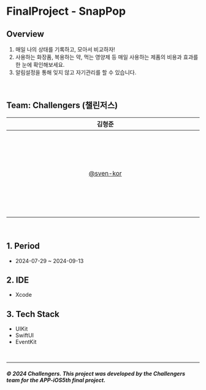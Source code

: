 #  FinalProject - SnapPop

## Overview 

1. 매일 나의 상태를 기록하고, 모아서 비교하자!
2. 사용하는 화장품, 복용하는 약, 먹는 영양제 등 매일 사용하는 제품의 비용과 효과를 한 눈에 확인해보세요.
3. 알림설정을 통해 잊지 않고 자기관리를 할 수 있습니다.

<br>

## Team: Challengers (챌린저스) 

<div align="center">

| **김형준** | **이인호** | **장예진** | **정종원** | **정희지** |
| :------: |  :------: | :------: | :------: | :------: |
| [<img src="https://avatars.githubusercontent.com/u/164502736?v=4" height=00 width=500> <br/> @sven-kor](https://github.com/sven-kor) | [<img src="https://avatars.githubusercontent.com/u/28581796?v=4" height=200 width=500> <br/> @womyo](https://github.com/womyo) | [<img src="https://avatars.githubusercontent.com/u/101628142?v=4" height=200 width=500> <br/> @yehjinjang](https://github.com/yehjinjang) | [<img src="https://avatars.githubusercontent.com/u/45623603?v=4" height=200 width=500> <br/> @jjwon2149](https://github.com/jjwon2149) | [<img src="https://avatars.githubusercontent.com/u/51356820?v=4" height=200 width=500> <br/> @Jeongheeji](https://github.com/Jeongheeji) | 

</div>

<br>

## 1. Period

- 2024-07-29 ~ 2024-09-13

## 2. IDE 

- Xcode

## 3. Tech Stack

- UIKit
- SwiftUI 
- EventKit 

<br> 


---------
##### © 2024 Challengers. This project was developed by the Challengers team for the APP-iOS5th final project.
